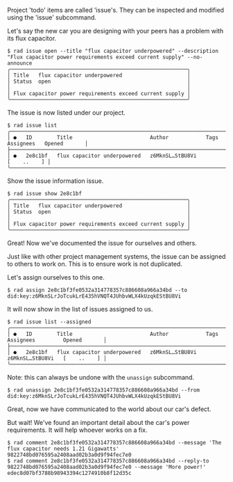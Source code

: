 Project 'todo' items are called 'issue's.  They can be inspected and modified
using the 'issue' subcommand.

Let's say the new car you are designing with your peers has a problem with its flux capacitor.

```
$ rad issue open --title "flux capacitor underpowered" --description "Flux capacitor power requirements exceed current supply" --no-announce
╭─────────────────────────────────────────────────────────╮
│ Title   flux capacitor underpowered                     │
│ Status  open                                            │
│                                                         │
│ Flux capacitor power requirements exceed current supply │
╰─────────────────────────────────────────────────────────╯
```

The issue is now listed under our project.

```
$ rad issue list
╭───────────────────────────────────────────────────────────────────────────────────────────────╮
│ ●   ID        Title                         Author            Tags   Assignees   Opened       │
├───────────────────────────────────────────────────────────────────────────────────────────────┤
│ ●   2e8c1bf   flux capacitor underpowered   z6MknSL…StBU8Vi                      [    ..    ] │
╰───────────────────────────────────────────────────────────────────────────────────────────────╯
```

Show the issue information issue.

```
$ rad issue show 2e8c1bf
╭─────────────────────────────────────────────────────────╮
│ Title   flux capacitor underpowered                     │
│ Status  open                                            │
│                                                         │
│ Flux capacitor power requirements exceed current supply │
╰─────────────────────────────────────────────────────────╯
```


Great! Now we've documented the issue for ourselves and others.

Just like with other project management systems, the issue can be assigned to
others to work on.  This is to ensure work is not duplicated.

Let's assign ourselves to this one.

```
$ rad assign 2e8c1bf3fe0532a314778357c886608a966a34bd --to did:key:z6MknSLrJoTcukLrE435hVNQT4JUhbvWLX4kUzqkEStBU8Vi
```

It will now show in the list of issues assigned to us.

```
$ rad issue list --assigned
╭─────────────────────────────────────────────────────────────────────────────────────────────────────╮
│ ●   ID        Title                         Author            Tags   Assignees         Opened       │
├─────────────────────────────────────────────────────────────────────────────────────────────────────┤
│ ●   2e8c1bf   flux capacitor underpowered   z6MknSL…StBU8Vi          z6MknSL…StBU8Vi   [    ..    ] │
╰─────────────────────────────────────────────────────────────────────────────────────────────────────╯
```

Note: this can always be undone with the `unassign` subcommand.

```
$ rad unassign 2e8c1bf3fe0532a314778357c886608a966a34bd --from did:key:z6MknSLrJoTcukLrE435hVNQT4JUhbvWLX4kUzqkEStBU8Vi
```

Great, now we have communicated to the world about our car's defect.

But wait! We've found an important detail about the car's power requirements.
It will help whoever works on a fix.

```
$ rad comment 2e8c1bf3fe0532a314778357c886608a966a34bd --message 'The flux capacitor needs 1.21 Gigawatts'
9822748bd076595a2408aad02b3a0d9f94fec7e0
$ rad comment 2e8c1bf3fe0532a314778357c886608a966a34bd --reply-to 9822748bd076595a2408aad02b3a0d9f94fec7e0 --message 'More power!'
edec8d07bf3788b98943394c1274910b8f12d35c
```
